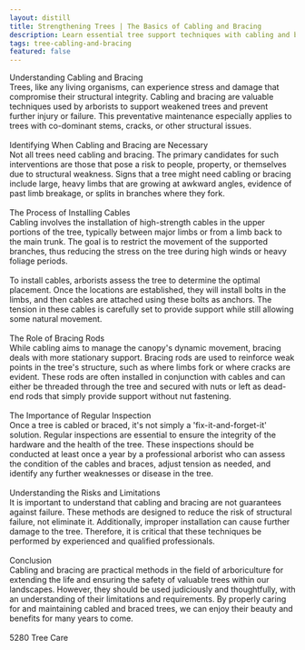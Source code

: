 ```yaml
---
layout: distill
title: Strengthening Trees | The Basics of Cabling and Bracing
description: Learn essential tree support techniques with cabling and bracing to enhance stability and longevity.
tags: tree-cabling-and-bracing
featured: false
---
```


Understanding Cabling and Bracing<br />Trees, like any living organisms, can experience stress and damage that compromise their structural integrity. Cabling and bracing are valuable techniques used by arborists to support weakened trees and prevent further injury or failure. This preventative maintenance especially applies to trees with co-dominant stems, cracks, or other structural issues.<br /><br />Identifying When Cabling and Bracing are Necessary<br />Not all trees need cabling and bracing. The primary candidates for such interventions are those that pose a risk to people, property, or themselves due to structural weakness. Signs that a tree might need cabling or bracing include large, heavy limbs that are growing at awkward angles, evidence of past limb breakage, or splits in branches where they fork.<br /><br />The Process of Installing Cables<br />Cabling involves the installation of high-strength cables in the upper portions of the tree, typically between major limbs or from a limb back to the main trunk. The goal is to restrict the movement of the supported branches, thus reducing the stress on the tree during high winds or heavy foliage periods.<br /><br />To install cables, arborists assess the tree to determine the optimal placement. Once the locations are established, they will install bolts in the limbs, and then cables are attached using these bolts as anchors. The tension in these cables is carefully set to provide support while still allowing some natural movement.<br /><br />The Role of Bracing Rods<br />While cabling aims to manage the canopy's dynamic movement, bracing deals with more stationary support. Bracing rods are used to reinforce weak points in the tree's structure, such as where limbs fork or where cracks are evident. These rods are often installed in conjunction with cables and can either be threaded through the tree and secured with nuts or left as dead-end rods that simply provide support without nut fastening.<br /><br />The Importance of Regular Inspection<br />Once a tree is cabled or braced, it's not simply a 'fix-it-and-forget-it' solution. Regular inspections are essential to ensure the integrity of the hardware and the health of the tree. These inspections should be conducted at least once a year by a professional arborist who can assess the condition of the cables and braces, adjust tension as needed, and identify any further weaknesses or disease in the tree.<br /><br />Understanding the Risks and Limitations<br />It is important to understand that cabling and bracing are not guarantees against failure. These methods are designed to reduce the risk of structural failure, not eliminate it. Additionally, improper installation can cause further damage to the tree. Therefore, it is critical that these techniques be performed by experienced and qualified professionals.<br /><br />Conclusion<br />Cabling and bracing are practical methods in the field of arboriculture for extending the life and ensuring the safety of valuable trees within our landscapes. However, they should be used judiciously and thoughtfully, with an understanding of their limitations and requirements. By properly caring for and maintaining cabled and braced trees, we can enjoy their beauty and benefits for many years to come.<br /><br />5280 Tree Care
